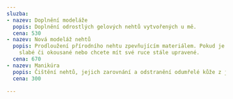 ```yaml
---
sluzba:
- nazev: Doplnění modeláže
  popis: Doplnění odrostlých gelových nehtů vytvořených u mě.
  cena: 530
- nazev: Nová modeláž nehtů
  popis: Prodloužení přírodního nehtu zpevňujícím materiálem. Pokud je máte krátké,
    slabé či okousané nebo chcete mít své ruce stále upravené.
  cena: 670
- nazev: Manikúra
  popis: Čištění nehtů, jejich zarovnání a odstranění odumřelé kůže z jejich okolí.
  cena: 300

---
```

